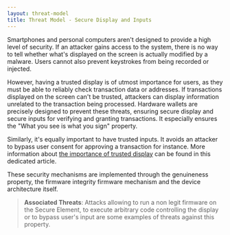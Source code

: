```yaml
---
layout: threat-model
title: Threat Model - Secure Display and Inputs
---
```


Smartphones and personal computers aren't designed to provide a high level of security. If an attacker gains access to the system, there is no way to tell whether what's displayed on the screen is actually modified by a malware. Users cannot also prevent keystrokes from being recorded or injected.

However, having a trusted display is of utmost importance for users, as they must be able to reliably check transaction data or addresses. If transactions displayed on the screen can't be trusted, attackers can display information unrelated to the transaction being processed. Hardware wallets are precisely designed to prevent these threats, ensuring secure display and secure inputs for verifying and granting transactions. It especially ensures the "What you see is what you sign" property.

Similarly, it's equally important to have trusted inputs. It avoids an attacker to bypass user consent for approving a transaction for instance. More information about [the importance of trusted display](https://www.ledger.com/blog/trusted-display/) can be found in this dedicated article.

These security mechanisms are implemented through the genuineness property, the firmware integrity firmware mechanism and the device architecture itself.

> **Associated Threats**: Attacks allowing to run a non legit firmware on the Secure Element, to execute arbitrary code controlling the display or to bypass user's input are some examples of threats against this property.
